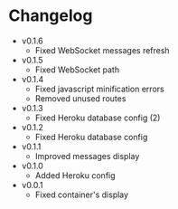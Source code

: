Changelog
=========

* v0.1.6
  * Fixed WebSocket messages refresh
* v0.1.5
  * Fixed WebSocket path
* v0.1.4
  * Fixed javascript minification errors
  * Removed unused routes
* v0.1.3
  * Fixed Heroku database config (2)
* v0.1.2
  * Fixed Heroku database config
* v0.1.1
  * Improved messages display
* v0.1.0
  * Added Heroku config
* v0.0.1
  * Fixed container's display
